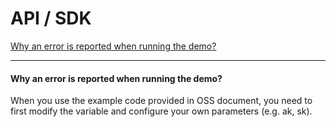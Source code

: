 # API / SDK

[Why an error is reported when running the demo? ](API-SDK#user-content-1)

------

<div id="user-content-1"></div>

#### Why an error is reported when running the demo?

When you use the example code provided in OSS document, you need to first modify the variable and configure your own parameters (e.g. ak, sk).


